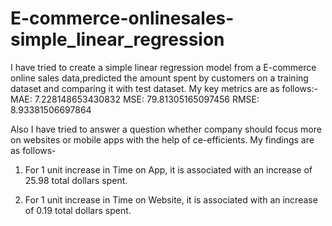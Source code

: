 # E-commerce-onlinesales-simple_linear_regression

I have tried to create a simple linear regression model from a E-commerce online sales data,predicted the amount spent by customers on a training dataset and comparing it with test dataset.
My key metrics are as follows:-
MAE: 7.228148653430832
MSE: 79.81305165097456
RMSE: 8.93381506697864

Also I have tried to answer a question whether company should focus more on websites or mobile apps with the help of ce-efficients.
My findings are as follows-

1. For 1 unit increase in Time on App, it is associated with an increase of 25.98 total dollars spent. 

2. For 1 unit increase in Time on Website, it is associated with an increase of 0.19  total dollars spent. 

